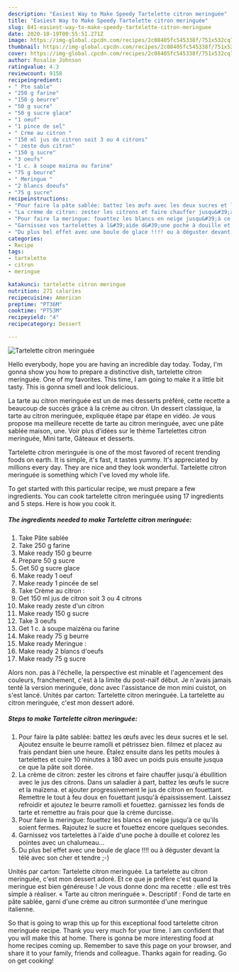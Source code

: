 ```yaml
---
description: "Easiest Way to Make Speedy Tartelette citron meringuée"
title: "Easiest Way to Make Speedy Tartelette citron meringuée"
slug: 841-easiest-way-to-make-speedy-tartelette-citron-meringuee
date: 2020-10-19T00:55:51.271Z
image: https://img-global.cpcdn.com/recipes/2c08405fc545338f/751x532cq70/tartelette-citron-meringuee-photo-principale-de-la-recette.jpg
thumbnail: https://img-global.cpcdn.com/recipes/2c08405fc545338f/751x532cq70/tartelette-citron-meringuee-photo-principale-de-la-recette.jpg
cover: https://img-global.cpcdn.com/recipes/2c08405fc545338f/751x532cq70/tartelette-citron-meringuee-photo-principale-de-la-recette.jpg
author: Rosalie Johnson
ratingvalue: 4.3
reviewcount: 9158
recipeingredient:
- " Pte sable"
- "250 g farine"
- "150 g beurre"
- "50 g sucre"
- "50 g sucre glace"
- "1 oeuf"
- "1 pince de sel"
- " Crme au citron "
- "150 ml jus de citron soit 3 ou 4 citrons"
- " zeste dun citron"
- "150 g sucre"
- "3 oeufs"
- "1 c. à soupe maizna ou farine"
- "75 g beurre"
- " Meringue "
- "2 blancs doeufs"
- "75 g sucre"
recipeinstructions:
- "Pour faire la pâte sablée: battez les œufs avec les deux sucres et le sel. Ajoutez ensuite le beurre ramolli et pétrissez bien. filmez et placez au frais pendant bien une heure. Étalez ensuite dans les petits moules à tartelettes et cuire 10 minutes à 180 avec un poids puis ensuite jusqua ce que la pâte soit dorée."
- "La crème de citron: zester les citrons et faire chauffer jusqu&#39;à ébullition avec le jus des citrons. Dans un saladier à part, battez les œufs le sucre et la maïzena. et ajouter progressivement le jus de citron en fouettant. Remettre le tout à feu doux en fouettant jusqu&#39;à épaississement. Laissez refroidir et ajoutez le beurre ramolli et fouettez. garnissez les fonds de tarte et remettre au frais pour que la crème durcisse."
- "Pour faire la meringue: fouettez les blancs en neige jusqu&#39;à ce qu&#39;ils soient fermes. Rajoutez le sucre et fouettez encore quelques secondes."
- "Garnissez vos tartelettes à l&#39;aide d&#39;une poche à douille et colorez les pointes avec un chalumeau..."
- "Du plus bel effet avec une boule de glace !!!! ou à déguster devant la télé avec son cher et tendre ;-)"
categories:
- Recipe
tags:
- tartelette
- citron
- meringue

katakunci: tartelette citron meringue 
nutrition: 271 calories
recipecuisine: American
preptime: "PT36M"
cooktime: "PT53M"
recipeyield: "4"
recipecategory: Dessert

---
```



![Tartelette citron meringuée](https://img-global.cpcdn.com/recipes/2c08405fc545338f/751x532cq70/tartelette-citron-meringuee-photo-principale-de-la-recette.jpg)

Hello everybody, hope you are having an incredible day today. Today, I'm gonna show you how to prepare a distinctive dish, tartelette citron meringuée. One of my favorites. This time, I am going to make it a little bit tasty. This is gonna smell and look delicious.

La tarte au citron meringuée est un de mes desserts préféré, cette recette a beaucoup de succès grâce à la crème au citron. Un dessert classique, la tarte au citron meringuée, expliquée étape par étape en vidéo. Je vous propose ma meilleure recette de tarte au citron meringuée, avec une pâte sablée maison, une. Voir plus d&#39;idées sur le thème Tartelettes citron meringuée, Mini tarte, Gâteaux et desserts.

Tartelette citron meringuée is one of the most favored of recent trending foods on earth. It is simple, it's fast, it tastes yummy. It's appreciated by millions every day. They are nice and they look wonderful. Tartelette citron meringuée is something which I've loved my whole life.


To get started with this particular recipe, we must prepare a few ingredients. You can cook tartelette citron meringuée using 17 ingredients and 5 steps. Here is how you cook it.

<!--inarticleads1-->

##### The ingredients needed to make Tartelette citron meringuée:

1. Take  Pâte sablée
1. Take 250 g farine
1. Make ready 150 g beurre
1. Prepare 50 g sucre
1. Get 50 g sucre glace
1. Make ready 1 oeuf
1. Make ready 1 pincée de sel
1. Take  Crème au citron :
1. Get 150 ml jus de citron soit 3 ou 4 citrons
1. Make ready  zeste d&#39;un citron
1. Make ready 150 g sucre
1. Take 3 oeufs
1. Get 1 c. à soupe maizéna ou farine
1. Make ready 75 g beurre
1. Make ready  Meringue :
1. Make ready 2 blancs d&#39;oeufs
1. Make ready 75 g sucre


Alors non. pas à l&#39;échelle, la perspective est minable et l&#39;agencement des couleurs, franchement, c&#39;est à la limite du post-naïf début. Je n&#39;avais jamais tenté la version meringuée, donc avec l&#39;assistance de mon mini cuistot, on s&#39;est lancé. Unités par carton: Tartelette citron meringuée. La tartelette au citron meringuée, c&#39;est mon dessert adoré. 

<!--inarticleads2-->

##### Steps to make Tartelette citron meringuée:

1. Pour faire la pâte sablée: battez les œufs avec les deux sucres et le sel. Ajoutez ensuite le beurre ramolli et pétrissez bien. filmez et placez au frais pendant bien une heure. Étalez ensuite dans les petits moules à tartelettes et cuire 10 minutes à 180 avec un poids puis ensuite jusqua ce que la pâte soit dorée.
1. La crème de citron: zester les citrons et faire chauffer jusqu&#39;à ébullition avec le jus des citrons. Dans un saladier à part, battez les œufs le sucre et la maïzena. et ajouter progressivement le jus de citron en fouettant. Remettre le tout à feu doux en fouettant jusqu&#39;à épaississement. Laissez refroidir et ajoutez le beurre ramolli et fouettez. garnissez les fonds de tarte et remettre au frais pour que la crème durcisse.
1. Pour faire la meringue: fouettez les blancs en neige jusqu&#39;à ce qu&#39;ils soient fermes. Rajoutez le sucre et fouettez encore quelques secondes.
1. Garnissez vos tartelettes à l&#39;aide d&#39;une poche à douille et colorez les pointes avec un chalumeau...
1. Du plus bel effet avec une boule de glace !!!! ou à déguster devant la télé avec son cher et tendre ;-)


Unités par carton: Tartelette citron meringuée. La tartelette au citron meringuée, c&#39;est mon dessert adoré. Et ce que je préfère c&#39;est quand la meringue est bien généreuse ! Je vous donne donc ma recette : elle est très simple à réaliser. « Tarte au citron meringuée ». Descriptif : Fond de tarte en pâte sablée, garni d&#39;une crème au citron surmontée d&#39;une meringue italienne. 

So that is going to wrap this up for this exceptional food tartelette citron meringuée recipe. Thank you very much for your time. I am confident that you will make this at home. There is gonna be more interesting food at home recipes coming up. Remember to save this page on your browser, and share it to your family, friends and colleague. Thanks again for reading. Go on get cooking!

